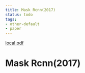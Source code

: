 ```yaml
---
title: Mask Rcnn(2017)
status: todo
tags:
- other-default
- paper
---
```


[local pdf](../../../pdfs/2017-mask-rcnn.pdf)

# Mask Rcnn(2017)
